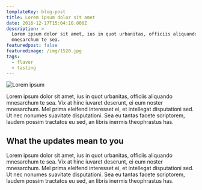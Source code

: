 ```yaml
---
templateKey: blog-post
title: Lorem ipsum dolor sit amet
date: 2016-12-17T15:04:10.000Z
description: >
  Lorem ipsum dolor sit amet, ius in quot urbanitas, officiis aliquando
  mnesarchum te sea. 
featuredpost: false
featuredimage: /img/1520.jpg
tags:
  - flavor
  - tasting
---
```

![Lorem ipsum](/img/1520.jpg "Lorem ipsum")

Lorem ipsum dolor sit amet, ius in quot urbanitas, officiis aliquando mnesarchum te sea. Vix at hinc iuvaret deserunt, ei eum noster mnesarchum. Mel prima eleifend interesset ei, et intellegat disputationi sed. Ut nec nonumes suavitate disputationi. Sea eu tantas facete scriptorem, laudem possim tractatos eu sed, an libris inermis theophrastus has.

## What the updates mean to you

Lorem ipsum dolor sit amet, ius in quot urbanitas, officiis aliquando mnesarchum te sea. Vix at hinc iuvaret deserunt, ei eum noster mnesarchum. Mel prima eleifend interesset ei, et intellegat disputationi sed. Ut nec nonumes suavitate disputationi. Sea eu tantas facete scriptorem, laudem possim tractatos eu sed, an libris inermis theophrastus has.
